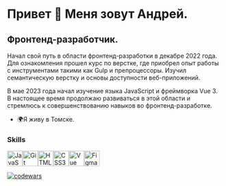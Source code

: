 Привет 👋 Меня зовут Андрей.
============================

Фронтенд-разработчик.
---------------------

Начал свой путь в области фронтенд-разработки в декабре 2022 года. Для ознакомления прошел курс по верстке, где приобрел опыт работы с инструментами такими как Gulp и препроцессоры. Изучил семантическую верстку и основы доступности веб-приложений.

В мае 2023 года начал изучение языка JavaScript и фреймворка Vue 3. В настоящее время продолжаю развиваться в этой области и стремлюсь к совершенствованию навыков во фронтенд-разработке.

*   🌍Я живу в Томске.
### Skills 
<p align="left">
<a href="https://developer.mozilla.org/en-US/docs/Web/JavaScript" target="_blank" rel="noreferrer"><img src="https://raw.githubusercontent.com/danielcranney/readme-generator/main/public/icons/skills/javascript-colored.svg" width="36" height="36" alt="JavaScript" /></a><a href="https://git-scm.com/" target="_blank" rel="noreferrer"><img src="https://raw.githubusercontent.com/danielcranney/readme-generator/main/public/icons/skills/git-colored.svg" width="36" height="36" alt="Git" /></a><a href="https://developer.mozilla.org/en-US/docs/Glossary/HTML5" target="_blank" rel="noreferrer"><img src="https://raw.githubusercontent.com/danielcranney/readme-generator/main/public/icons/skills/html5-colored.svg" width="36" height="36" alt="HTML5" /></a><a href="https://www.w3.org/TR/CSS/#css" target="_blank" rel="noreferrer"><img src="https://raw.githubusercontent.com/danielcranney/readme-generator/main/public/icons/skills/css3-colored.svg" width="36" height="36" alt="CSS3" /></a><a href="https://vuejs.org/" target="_blank" rel="noreferrer"><img src="https://raw.githubusercontent.com/danielcranney/readme-generator/main/public/icons/skills/vuejs-colored.svg" width="36" height="36" alt="Vue" /></a><a href="https://www.figma.com/" target="_blank" rel="noreferrer"><img src="https://raw.githubusercontent.com/danielcranney/readme-generator/main/public/icons/skills/figma-colored.svg" width="36" height="36" alt="Figma" /></a></p>
                    
[![codewars](https://www.codewars.com/users/darkandre/badges/small)](https://www.codewars.com/users/darkandre) 
